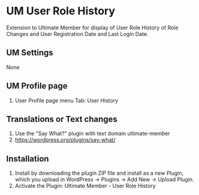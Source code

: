 # UM User Role History
Extension to Ultimate Member for display of User Role History of Role Changes and User Registration Date and Last Login Date.

## UM Settings
None

## UM Profile page
1. User Profile page menu Tab: User History

## Translations or Text changes
1. Use the "Say What?" plugin with text domain ultimate-member
2. https://wordpress.org/plugins/say-what/

## Installation
1. Install by downloading the plugin ZIP file and install as a new Plugin, which you upload in WordPress -> Plugins -> Add New -> Upload Plugin.
2. Activate the Plugin: Ultimate Member - User Role History
